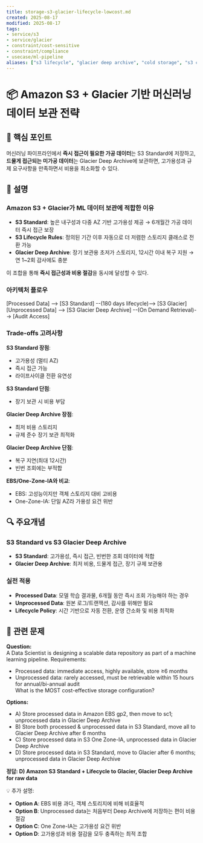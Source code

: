 ```yaml
---
title: storage-s3-glacier-lifecycle-lowcost.md
created: 2025-08-17
modified: 2025-08-17
tags:
- service/s3
- service/glacier
- constraint/cost-sensitive
- constraint/compliance
- usecase/ml-pipeline
aliases: ["s3 lifecycle", "glacier deep archive", "cold storage", "s3 cost optimization"]
---
```


# 📦 Amazon S3 + Glacier 기반 머신러닝 데이터 보관 전략

## 🎯 핵심 포인트
머신러닝 파이프라인에서 **즉시 접근이 필요한 가공 데이터**는 S3 Standard에 저장하고, **드물게 접근되는 미가공 데이터**는 Glacier Deep Archive에 보관하면, 고가용성과 규제 요구사항을 만족하면서 비용을 최소화할 수 있다.

## 📝 설명

### Amazon S3 + Glacier가 ML 데이터 보관에 적합한 이유
- **S3 Standard**: 높은 내구성과 다중 AZ 기반 고가용성 제공 → 6개월간 가공 데이터 즉시 접근 보장  
- **S3 Lifecycle Rules**: 정의된 기간 이후 자동으로 더 저렴한 스토리지 클래스로 전환 가능  
- **Glacier Deep Archive**: 장기 보관용 초저가 스토리지, 12시간 이내 복구 지원 → 연 1~2회 감사에도 충분  

이 조합을 통해 **즉시 접근성과 비용 절감**을 동시에 달성할 수 있다.

### 아키텍처 플로우

[Processed Data] --> [S3 Standard] --(180 days lifecycle)--> [S3 Glacier]
[Unprocessed Data] --> [S3 Glacier Deep Archive] --(On Demand Retrieval)--> [Audit Access]


### Trade-offs 고려사항

**S3 Standard 장점**:
- 고가용성 (멀티 AZ)
- 즉시 접근 가능
- 라이프사이클 전환 유연성

**S3 Standard 단점**:
- 장기 보관 시 비용 부담

**Glacier Deep Archive 장점**:
- 최저 비용 스토리지
- 규제 준수 장기 보관 최적화

**Glacier Deep Archive 단점**:
- 복구 지연(최대 12시간)
- 빈번 조회에는 부적합

**EBS/One-Zone-IA와 비교**:
- EBS: 고성능이지만 객체 스토리지 대비 고비용
- One-Zone-IA: 단일 AZ라 가용성 요건 위반

## 🔍 주요개념

### S3 Standard vs S3 Glacier Deep Archive
- **S3 Standard**: 고가용성, 즉시 접근, 빈번한 조회 데이터에 적합
- **Glacier Deep Archive**: 최저 비용, 드물게 접근, 장기 규제 보관용

### 실전 적용
- **Processed Data**: 모델 학습 결과물, 6개월 동안 즉시 조회 가능해야 하는 경우  
- **Unprocessed Data**: 원본 로그/트랜잭션, 감사를 위해만 필요  
- **Lifecycle Policy**: 시간 기반으로 자동 전환, 운영 간소화 및 비용 최적화  

## 📝 관련 문제

**Question:**  
A Data Scientist is designing a scalable data repository as part of a machine learning pipeline. Requirements:  
- Processed data: immediate access, highly available, store ≥6 months  
- Unprocessed data: rarely accessed, must be retrievable within 15 hours for annual/bi-annual audit  
What is the MOST cost-effective storage configuration?

**Options:**
- A) Store processed data in Amazon EBS gp2, then move to sc1; unprocessed data in Glacier Deep Archive  
- B) Store both processed & unprocessed data in S3 Standard, move all to Glacier Deep Archive after 6 months  
- C) Store processed data in S3 One Zone-IA, unprocessed data in Glacier Deep Archive  
- D) Store processed data in S3 Standard, move to Glacier after 6 months; unprocessed data in Glacier Deep Archive  

**정답: D) Amazon S3 Standard + Lifecycle to Glacier, Glacier Deep Archive for raw data**

💡 추가 설명:
- **Option A**: EBS 비용 과다, 객체 스토리지에 비해 비효율적  
- **Option B**: Unprocessed data는 처음부터 Deep Archive에 저장하는 편이 비용 절감  
- **Option C**: One Zone-IA는 고가용성 요건 위반  
- **Option D**: 고가용성과 비용 절감을 모두 충족하는 최적 조합  
